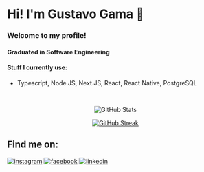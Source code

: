 # Hi! I'm Gustavo Gama 👋

### Welcome to my profile! 


#### Graduated in Software Engineering



#### Stuff I currently use:


- Typescript, Node.JS, Next.JS, React, React Native, PostgreSQL



<br>


<div id="stats" align="center">

![GitHub Stats](https://github-readme-stats.vercel.app/api?username=gustavogamasa&show_icons=true&theme=vue-dark&hide_border=true)
  
[![GitHub Streak](http://github-readme-streak-stats.herokuapp.com?user=gustavogamasa&theme=vue-dark&hide_border=true&date_format=j%20M%5B%20Y%5D)](https://git.io/streak-stats)

</div>


## Find me on:

[![instagram](https://img.shields.io/badge/Instagram-E4405F?style=for-the-badge&logo=instagram&logoColor=white)](https://www.instagram.com/gu.gama/)
[![facebook](https://img.shields.io/badge/Facebook-1877F2?style=for-the-badge&logo=facebook&logoColor=white
)](https://www.facebook.com/gustavo.gama.96199344/)
[![linkedin](https://img.shields.io/badge/LinkedIn-0077B5?style=for-the-badge&logo=linkedin&logoColor=white
)]([[www.linkedin.com/in/ggsamaral](https://br.linkedin.com/in/ggsamaral?trk=profile-badge)](https://br.linkedin.com/in/ggsamaral?trk=public-profile-badge-profile-badge-view-profile-cta))

